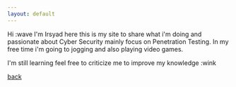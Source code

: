 ```yaml
---
layout: default
---
```


Hi :wave I'm Irsyad here this is my site to share what i'm doing and passionate about Cyber Security mainly focus on Penetration Testing.
In my free time i'm going to jogging and also playing video games.

I'm still learning feel free to criticize me to improve my knowledge :wink	



[back](./)
